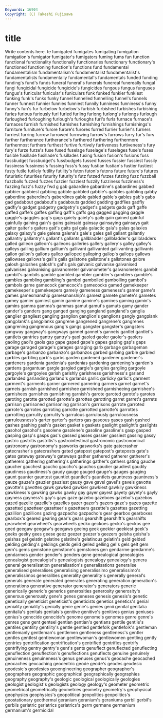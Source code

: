 ```yaml
---
Keywords: 16904 
Copyright: (C) Takeshi Fujisawa
---
```


# title

Write contents here.
te fumigated fumigates fumigating fumigation fumigation's fumigator fumigator's fumigators
fuming fums fun function functional functionality functionally functionaries functionary functionary's
functioned functioning function's functions fund fundamental fundamentalism fundamentalism's fundamentalist fundamentalist's
fundamentalists fundamentally fundamental's fundamentals funded funding funding's fund's funds funeral
funeral's funerals funereal funereally fungal fungi fungicidal fungicide fungicide's fungicides
fungous fungus funguses fungus's funicular funicular's funiculars funk funked funkier
funkiest funking funk's funks funky funnel funnelled funnelling funnel's funnels
funner funnest funnier funnies funniest funnily funniness funniness's funny funny's
fun's fur furbelow furbelow's furbish furbished furbishes furbishing furies furious
furiously furl furled furling furlong furlong's furlongs furlough furloughed furloughing
furlough's furloughs furl's furls furnace furnace's furnaces furnish furnished furnishes
furnishing furnishings furnishings's furniture furniture's furore furore's furores furred furrier
furrier's furriers furriest furring furrow furrowed furrowing furrow's furrows furry
fur's furs further furtherance furtherance's furthered furthering furthermore furthermost furthers
furthest furtive furtively furtiveness furtiveness's fury fury's furze furze's fuse
fused fuselage fuselage's fuselages fuse's fuses fusible fusillade fusillade's fusillades
fusing fusion fusion's fusions fuss fussbudget fussbudget's fussbudgets fussed fusses
fussier fussiest fussily fussiness fussiness's fussing fuss's fussy fustian fustian's
fustier fustiest fusty futile futilely futility futility's futon futon's futons
future future's futures futuristic futurities futurity futurity's futz futzed futzes
futzing fuzz fuzzball fuzzballs fuzzed fuzzes fuzzier fuzziest fuzzily fuzziness
fuzziness's fuzzing fuzz's fuzzy fwd g gab gabardine gabardine's gabardines
gabbed gabbier gabbiest gabbing gabble gabbled gabble's gabbles gabbling gabby
gaberdine gaberdine's gaberdines gable gabled gable's gables gab's gabs gad
gadabout gadabout's gadabouts gadded gadding gadflies gadfly gadfly's gadget gadgetry
gadgetry's gadget's gadgets gads gaff gaffe gaffed gaffe's gaffes gaffing
gaff's gaffs gag gagged gagging gaggle gaggle's gaggles gag's gags
gaiety gaiety's gaily gain gained gainful gainfully gaining gain's gains
gainsaid gainsay gainsaying gainsays gait gaiter gaiter's gaiters gait's gaits
gal gala galactic gala's galas galaxies galaxy galaxy's gale galena
galena's gale's gales gall gallant gallantly gallantry gallantry's gallant's gallants
gallbladder gallbladder's gallbladders galled galleon galleon's galleons galleries gallery gallery's
galley galley's galleys galling gallium gallium's gallivant gallivanted gallivanting gallivants
gallon gallon's gallons gallop galloped galloping gallop's gallops gallows gallowses
gallows's gall's galls gallstone gallstone's gallstones galore galosh galoshes galosh's
gal's gals galvanic galvanise galvanised galvanises galvanising galvanometer galvanometer's galvanometers
gambit gambit's gambits gamble gambled gambler gambler's gamblers gamble's gambles
gambling gambling's gambol gambolled gambolling gambol's gambols game gamecock gamecock's
gamecocks gamed gamekeeper gamekeeper's gamekeepers gamely gameness gameness's gamer game's
games gamesmanship gamesmanship's gamest gamete gamete's gametes gamey gamier gamiest
gamin gamine gamine's gamines gaming gamin's gamins gamma gamma's gammas
gamut gamut's gamuts gamy gander gander's ganders gang ganged ganging
gangland gangland's ganglia ganglier gangliest gangling ganglion ganglion's ganglions gangly
gangplank gangplank's gangplanks gangrene gangrened gangrene's gangrenes gangrening gangrenous gang's
gangs gangster gangster's gangsters gangway gangway's gangways gannet gannet's gannets
gantlet gantlet's gantlets gantries gantry gantry's gaol gaoled gaoler gaoler's
gaolers gaoling gaol's gaols gap gape gaped gape's gapes gaping
gap's gaps garage garaged garage's garages garaging garb garbage garbageman
garbage's garbanzo garbanzo's garbanzos garbed garbing garble garbled garbles garbling
garb's garbs garden gardened gardener gardener's gardeners gardenia gardenia's gardenias
gardening gardening's garden's gardens gargantuan gargle gargled gargle's gargles gargling
gargoyle gargoyle's gargoyles garish garishly garishness garishness's garland garlanded garlanding
garland's garlands garlic garlicky garlic's garment garment's garments garner garnered
garnering garners garnet garnet's garnets garnish garnished garnishee garnisheed garnisheeing
garnishee's garnishees garnishes garnishing garnish's garote garoted garote's garotes garoting
garotte garotted garotte's garottes garotting garret garret's garrets garrison garrisoned
garrisoning garrison's garrisons garrote garroted garrote's garrotes garroting garrotte garrotted
garrotte's garrottes garrotting garrulity garrulity's garrulous garrulously garrulousness garrulousness's garter
garter's garters gas gaseous gases gash gashed gashes gashing gash's
gasket gasket's gaskets gaslight gaslight's gaslights gasohol gasohol's gasolene gasolene's
gasoline gasoline's gasp gasped gasping gasp's gasps gas's gassed gasses
gassier gassiest gassing gassy gastric gastritis gastritis's gastrointestinal gastronomic gastronomical
gastronomy gastronomy's gasworks gasworks's gate gatecrasher gatecrasher's gatecrashers gated gatepost
gatepost's gateposts gate's gates gateway gateway's gateways gather gathered gatherer
gatherer's gatherers gathering gathering's gatherings gather's gathers gating gauche gaucher
gauchest gaucho gaucho's gauchos gaudier gaudiest gaudily gaudiness gaudiness's gaudy
gauge gauged gauge's gauges gauging gaunt gaunter gauntest gauntlet gauntlet's
gauntlets gauntness gauntness's gauze gauze's gauzier gauziest gauzy gave gavel
gavel's gavels gavotte gavotte's gavottes gawk gawked gawkier gawkiest gawkily
gawkiness gawkiness's gawking gawks gawky gay gayer gayest gayety gayety's
gayly gayness gayness's gay's gays gaze gazebo gazeboes gazebo's gazebos
gazed gazelle gazelle's gazelles gazer gazer's gazers gaze's gazes gazette
gazetted gazetteer gazetteer's gazetteers gazette's gazettes gazetting gazillion gazillions gazing
gazpacho gazpacho's gear gearbox gearboxes gearbox's geared gearing gear's gears
gearshift gearshift's gearshifts gearwheel gearwheel's gearwheels gecko geckoes gecko's geckos
gee geed geegaw geegaw's geegaws geeing geek geekier geekiest geek's
geeks geeky gees geese geez geezer geezer's geezers geisha geisha's
geishas gel gelatin gelatine gelatine's gelatinous gelatin's geld gelded gelding
gelding's geldings gelds gelid gelled gelling gel's gels gelt gem
gem's gems gemstone gemstone's gemstones gen gendarme gendarme's gendarmes gender
gender's genders gene genealogical genealogies genealogist genealogist's genealogists genealogy genealogy's
genera general generalisation generalisation's generalisations generalise generalised generalises generalising generalissimo
generalissimo's generalissimos generalities generality generality's generally general's generals generate generated
generates generating generation generation's generations generative generator generator's generators generic
generically generic's generics generosities generosity generosity's generous generously gene's genes
geneses genesis genesis's genetic genetically geneticist geneticist's geneticists genetics genetics's
genial geniality geniality's genially genie genie's genies genii genital genitalia
genitalia's genitals genitals's genitive genitive's genitives genius geniuses genius's genocide
genocide's genome genome's genomes genre genre's genres gens gent genteel
gentian gentian's gentians gentile gentile's gentiles gentility gentility's gentle gentled
gentlefolk gentlefolk's gentleman gentlemanly gentleman's gentlemen gentleness gentleness's gentler gentles
gentlest gentlewoman gentlewoman's gentlewomen gentling gently gentries gentrification gentrification's gentrified
gentrifies gentrify gentrifying gentry gentry's gent's gents genuflect genuflected genuflecting
genuflection genuflection's genuflections genuflects genuine genuinely genuineness genuineness's genus genuses
genus's geocache geocached geocaches geocaching geocentric geode geode's geodes geodesic
geodesic's geodesics geoengineering geographer geographer's geographers geographic geographical geographically geographies
geography geography's geologic geological geologically geologies geologist geologist's geologists geology
geology's geometer geometric geometrical geometrically geometries geometry geometry's geophysical geophysics
geophysics's geopolitical geopolitics geopolitics's geostationary geothermal geranium geranium's geraniums gerbil
gerbil's gerbils geriatric geriatrics geriatrics's germ germane germanium germanium's germicidal
